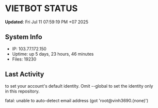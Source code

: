 # VIETBOT STATUS
**Updated**: Fri Jul 11 07:59:19 PM +07 2025

## System Info
- IP: 103.77.172.150
- Uptime: up 5 days, 23 hours, 46 minutes
- Files: 19230

## Last Activity

to set your account's default identity.
Omit --global to set the identity only in this repository.

fatal: unable to auto-detect email address (got 'root@vinh3690.(none)')
